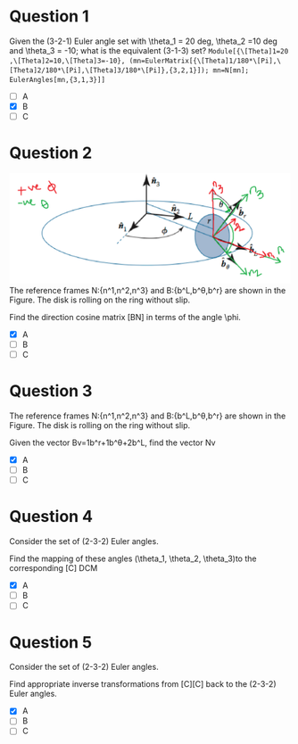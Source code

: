 # Question 1
Given the (3-2-1) Euler angle set with \theta_1 = 20 deg, \theta_2 =10 deg and \theta_3 = -10; 
what is the equivalent (3-1-3) set?
`Module[{\[Theta]1=20 ,\[Theta]2=10,\[Theta]3=-10},
(mn=EulerMatrix[{\[Theta]1/180*\[Pi],\[Theta]2/180*\[Pi],\[Theta]3/180*\[Pi]},{3,2,1}]);
mn=N[mn];
EulerAngles[mn,{3,1,3}]]`
- [ ] A
- [x] B
- [ ] C
# Question 2
![alt text](Fig1Q7.png)
The reference frames N:{n^1,n^2,n^3} and B:{b^L,b^θ,b^r} are shown in the Figure. The disk is rolling on the ring without slip.

Find the direction cosine matrix [BN] in terms of the angle \phi.
- [x] A
- [ ] B
- [ ] C

# Question 3
The reference frames N:{n^1,n^2,n^3} and B:{b^L,b^θ,b^r} are shown in the Figure. The disk is rolling on the ring without slip.

Given the vector Bv=1b^r+1b^θ+2b^L, find the vector Nv
- [x] A
- [ ] B
- [ ] C

# Question 4
Consider the set of (2-3-2) Euler angles.

Find the mapping of these angles (\theta_1, \theta_2, \theta_3)to the corresponding [C] DCM
- [x] A
- [ ] B
- [ ] C

# Question 5
Consider the set of (2-3-2) Euler angles.

Find appropriate inverse transformations from [C][C] back to the (2-3-2) Euler angles.
- [x] A
- [ ] B
- [ ] C
